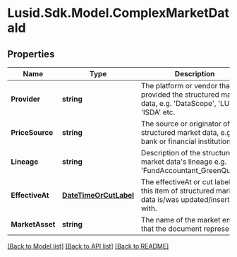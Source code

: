 
# Lusid.Sdk.Model.ComplexMarketDataId

## Properties

Name | Type | Description | Notes
------------ | ------------- | ------------- | -------------
**Provider** | **string** | The platform or vendor that provided the structured market data, e.g. &#39;DataScope&#39;, &#39;LUSID&#39;, &#39;ISDA&#39; etc. | 
**PriceSource** | **string** | The source or originator of the structured market data, e.g. a bank or financial institution. | [optional] 
**Lineage** | **string** | Description of the structured market data&#39;s lineage e.g. &#39;FundAccountant_GreenQuality&#39;. | [optional] 
**EffectiveAt** | [**DateTimeOrCutLabel**](DateTimeOrCutLabel.md) | The effectiveAt or cut label that this item of structured market data is/was updated/inserted with. | [optional] 
**MarketAsset** | **string** | The name of the market entity that the document represents | [optional] 

[[Back to Model list]](../README.md#documentation-for-models)
[[Back to API list]](../README.md#documentation-for-api-endpoints)
[[Back to README]](../README.md)

